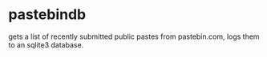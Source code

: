 # pastebindb
gets a list of recently submitted public pastes from pastebin.com, logs them to an sqlite3 database.
